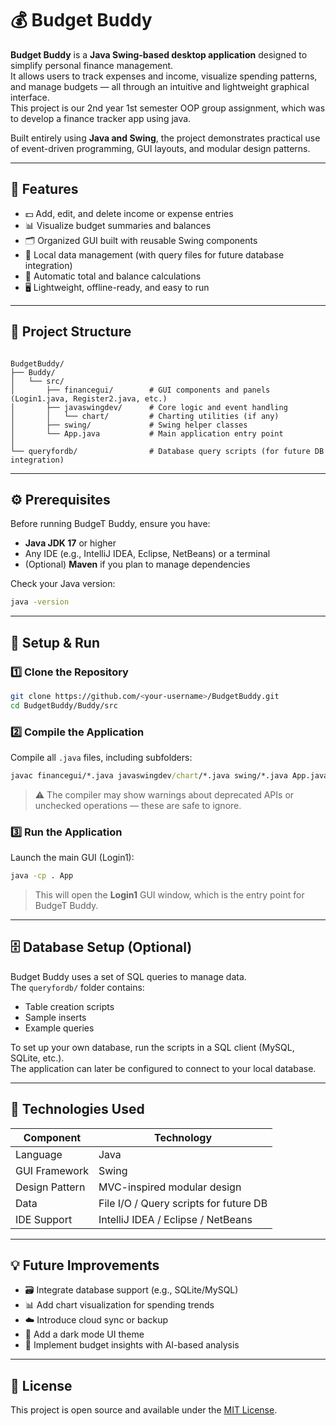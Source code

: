 # 💰 Budget Buddy

**Budget Buddy** is a **Java Swing-based desktop application** designed to simplify personal finance management.  
It allows users to track expenses and income, visualize spending patterns, and manage budgets — all through an intuitive and lightweight graphical interface.  
This project is our 2nd year 1st semester OOP group assignment, which was to develop a finance tracker app using java.

Built entirely using **Java and Swing**, the project demonstrates practical use of event-driven programming, GUI layouts, and modular design patterns.

---

## 🚀 Features

- 💵 Add, edit, and delete income or expense entries  
- 📊 Visualize budget summaries and balances  
- 🗂️ Organized GUI built with reusable Swing components  
- 💾 Local data management (with query files for future database integration)  
- 🧮 Automatic total and balance calculations  
- 🖥️ Lightweight, offline-ready, and easy to run  

---

## 🧱 Project Structure

```

BudgetBuddy/
├── Buddy/
│   └── src/
│       ├── financegui/        # GUI components and panels (Login1.java, Register2.java, etc.)
│       ├── javaswingdev/      # Core logic and event handling
│       │   └── chart/         # Charting utilities (if any)
│       ├── swing/             # Swing helper classes
│       └── App.java           # Main application entry point
│
└── queryfordb/                # Database query scripts (for future DB integration)

````

---

## ⚙️ Prerequisites

Before running BudgeT Buddy, ensure you have:

- **Java JDK 17** or higher  
- Any IDE (e.g., IntelliJ IDEA, Eclipse, NetBeans) or a terminal  
- (Optional) **Maven** if you plan to manage dependencies  

Check your Java version:
```bash
java -version
````

---

## 🧩 Setup & Run

### 1️⃣ Clone the Repository

```bash
git clone https://github.com/<your-username>/BudgetBuddy.git
cd BudgetBuddy/Buddy/src
```

### 2️⃣ Compile the Application

Compile all `.java` files, including subfolders:

```cmd
javac financegui/*.java javaswingdev/chart/*.java swing/*.java App.java
```

> ⚠️ The compiler may show warnings about deprecated APIs or unchecked operations — these are safe to ignore.

### 3️⃣ Run the Application

Launch the main GUI (Login1):

```cmd
java -cp . App
```

> This will open the **Login1** GUI window, which is the entry point for BudgeT Buddy.

---

## 🗄️ Database Setup (Optional)

Budget Buddy uses a set of SQL queries to manage data.  
The `queryfordb/` folder contains:

- Table creation scripts
- Sample inserts
- Example queries

To set up your own database, run the scripts in a SQL client (MySQL, SQLite, etc.).  
The application can later be configured to connect to your local database.

---

## 🧰 Technologies Used

| Component      | Technology                             |
| -------------- | -------------------------------------- |
| Language       | Java                                   |
| GUI Framework  | Swing                                  |
| Design Pattern | MVC-inspired modular design            |
| Data           | File I/O / Query scripts for future DB |
| IDE Support    | IntelliJ IDEA / Eclipse / NetBeans     |

---

## 💡 Future Improvements

* 🗃️ Integrate database support (e.g., SQLite/MySQL)
* 📊 Add chart visualization for spending trends
* ☁️ Introduce cloud sync or backup
* 🌙 Add a dark mode UI theme
* 🧠 Implement budget insights with AI-based analysis

---

## 🪪 License

This project is open source and available under the [MIT License](LICENSE).
